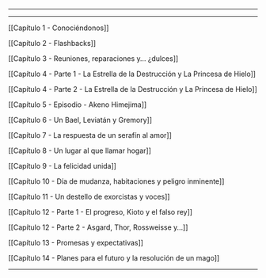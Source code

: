 
---



---

[[Capítulo 1 - Conociéndonos]]

[[Capítulo 2 - Flashbacks]]

[[Capítulo 3 - Reuniones, reparaciones y… ¿dulces]]

[[Capítulo 4 - Parte 1 - La Estrella de la Destrucción y La Princesa de Hielo]]

[[Capítulo 4 - Parte 2 - La Estrella de la Destrucción y La Princesa de Hielo]]

[[Capítulo 5 - Episodio - Akeno Himejima]]

[[Capítulo 6 - Un Bael, Leviatán y Gremory]]

[[Capítulo 7 - La respuesta de un serafín al amor]]

[[Capítulo 8 - Un lugar al que llamar hogar]]

[[Capítulo 9 - La felicidad unida]]

[[Capítulo 10 - Día de mudanza, habitaciones y peligro inminente]]

[[Capítulo 11 - Un destello de exorcistas y voces]]

[[Capítulo 12 - Parte 1 - El progreso, Kioto y el falso rey]]

[[Capítulo 12 - Parte 2 - Asgard, Thor, Rossweisse y…]]

[[Capítulo 13 - Promesas y expectativas]]

[[Capítulo 14 - Planes para el futuro y la resolución de un mago]]

---



